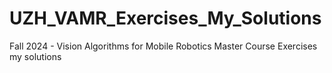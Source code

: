 # UZH_VAMR_Exercises_My_Solutions
Fall 2024 - Vision Algorithms for Mobile Robotics Master Course Exercises my solutions

